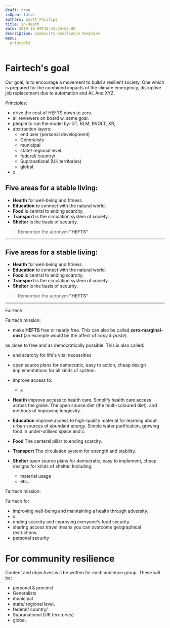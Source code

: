 ```yaml
---
draft: true
isOpen: false
authors: Scott Phillips
title: In-depth
date: 2019-10-09T16:43:26+02:00
description: Community Resilience Deepdive
menu:
  principle
---
```

<!--deep dive-->
<!--weight: -1-->


# Fairtech's goal

Our goal, is to encourage a movement to build a resilient society. One which is prepared for the combined impacts of the climate emergency, disruptive job replacement due to automation and AI. And XYZ.

Principles:
- drive the cost of HEFTS down to zero.
- all reviewers on board w. same goal.
- people to run the model by: GT, BLM, RVOLT, XR,
- abstraction layers:
    - end user (personal development)
    - Generalists
    - municipal
    - state/ regional level.
    - federal/ country/
    - Supranational (UK territories)
    - global.
- x

## Five areas for a stable living:

- **Health** for well-being and <!--community -->fitness.
- **Education** to connect<!-- scientifically--> with the natural world.
- **Food** is central to ending scarcity.
- **Transport** is the circulation system of society.<!--for strength and stability.-->
- **Shelter** is the basis of security.

> Remember the acronym **"HEFTS"**

<hr/>

## Five areas for a stable living:

- **Health** for well-being and <!--community -->fitness.
- **Education** to connect<!-- scientifically--> with the natural world.
- **Food** is central to ending scarcity.
- **Transport** is the circulation system of society.<!--for strength and stability.-->
- **Shelter** is the basis of security.

> Remember the acronym **"HEFTS"**



<hr/>

Fairtech


Fairtech mission:

- make **HEFTS** free or nearly free. This can also be called **zero-marginal-cost** (an example would be the affect of _copy &amp; paste_).


as close to free and as democratically possible. This is also called:
- end scarcity for life's vital necessities
- open source plans for democratic, easy to action, cheap design implementations for all kinds of system.
- improve access to:
	- x

- **Health** improve access to health care. Simplify health care access across the globe. The open source diet (the multi-coloured diet). and methods of improving longievity.
- **Education** improve access to high-quality material for learning about: urban sources of abundant energy. Simple water purification, growing food in under-utilised space and c.
- **Food** The centeral pillar to ending scarcity.
- **Transport** The circulation system for strength and stability.
- **Shelter** open source plans for democratic, easy to implement, cheap designs for kinds of shelter. Including:
	- material usage
	- etc...




Fairtech mission:

Fairtech for

- <!--**Health** --> improving well-being and maintaining a health through adversity.
- <!--**Education** --> c.
- <!--**Food** --> ending scarcity and improving everyone's food security.
- <!--**Transport** --> sharing access travel means you can overcome geographical restrictions.
- <!--**Shelter** --> personal security


# For community resilience





Content and objectives will be written for each audience group. These will be:

- personal & precinct
- Generalists
- municipal
- state/ regional level.
- federal/ country/
- Supranational (UK territories)
- global.

<!--
# The world is better than ever

## Due to technological progress, we're managing energy and resources, without unwanted side-effects.

Today, Nations, Governments and Corporations are asking, how do we approach decarbonisation?

At **PeR** we have made decarbonisation a reality for our community. For over 10 years, we have become conscious of loose measures to help track our progress.

### What is FAIRtech?

#### FAIRtech is a fast way to asses projects.

Do more with less. Measure your capacity to:

* reduce what is scarce, preserve what is important and maintain constraints. Investments in time and attention, are: **Finite**.

* connect, teach and share. Be responsible. Network effects result in powerful waves. What do you need to restrict and: **Amplify**?

* define your priorities. Aim to improve your core idea. Make things as simple as possible, but not simpler. Make it: **Irreducible**.

* Can you gain from disorder? Improvements come from feedback loops whilst you test and iterate. Prove your project is: **Reliable**.

### What is the goal of FAIRtech?

At **PeR** we have humanist values that put people first. This way we can ensure everyone in the community has enough. Our goal is to formalise this model to help share abundance with everyone.

-->
